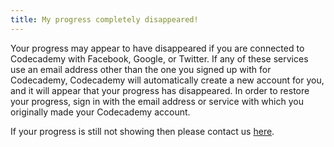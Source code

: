 ```yaml
---
title: My progress completely disappeared!
---
```


Your progress may appear to have disappeared if you are connected to Codecademy with Facebook, Google, or Twitter. If any of these services use an email address other than the one you signed up with for Codecademy, Codecademy will automatically create a new account for you, and it will appear that your progress has disappeared. In order to restore your progress, sign in with the email address or service with which you originally made your Codecademy account.

If your progress is still not showing then please contact us [here](http://help.codecademy.com/customer/portal/emails/new?custom[labels_new]=contact).

